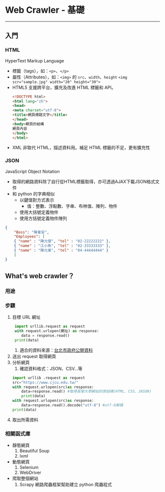 # Web Crawler - 基礎

----
## 入門
### HTML
HyperText Markup Language
- 標籤（tags），如：`<p>`、`</p>`
- 屬性（Attributes），如：`<img>` 的 `src`、`width`、`height`
  `<img scr="sample.jpg" width="20" height="30">`
- HTML5 支援跨平台，擴充及改進 HTML 標籤和 API。
    ```html
    <!DOCTYPE html>
    <html lang="zh">
    <head>  
    <meta charset="utf-8">
    <title>網頁標題文字</title>
    </head>
    <body>網頁的結構
    網頁內容
    </body>
    </html>
    ```
- XML 非取代 HTML，描述資料用。補足 HTML 標籤的不足，更有擴充性

### JSON
JavaScript Object Notation
- 取得的網路資料除了自行從HTML標籤取得，亦可透過AJAX下載JSON格式文件
- 和 python 的字典相似
  - 以鍵值對方式表示
    - 值：整數、浮點數、字串、布林值、陣列、物件
  - 使用大括號定義物件
  - 使用方括號定義物件陣列

```json
{
    "Boss": "陳會安",
    "Employees": [
    { "name" : "陳允傑", "tel" : "02-22222222" },
    { "name" : "江小魚", "tel" : "02-33333333" },
    { "name" : "陳允東", "tel" : "04-44444444" }
    ]
}
```


## What's web crawler？
### 用途

### 步驟
1. 目標 URL 網址
   ```python
    import urllib.request as request
    with request.urlopen(網址) as response:
       data = response.read()
    print(data)
   ```
   1. 適合的資料來源：[台北市政府公開資料](http://data/taipei/)
2. 送出 request 取得網頁
3. 分析網頁
   1. 確認資料格式：JSON、CSV...等
    ```python
    import urllib .request as request
    src="https://www.cjcu.edu.tw/"
    with request.urlopen(src)as response:
        data=response.read() #取得長榮大學網站的原始碼(HTML、CSS、JASON)
        print(data)
    with request.urlopen(src)as response:
        data=response.read().decode("utf-8") #utf-8解碼
    print(data)
    ```
4. 取出所需資料

### 相關函式庫
- 靜態網頁
  1. Beautiful Soup
  2. lxml
- 動態網頁
  1. Selenium
  2. WebDriver
- 爬取整個網站
  1. Scrapy 網路爬蟲框架幫助建立 python 爬蟲程式

